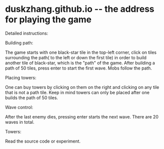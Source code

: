 # duskzhang.github.io  -- the address for playing the game 

Detailed instructions:

Building path:

The game starts with one black-star tile in the top-left corner, click on tiles surrounding the path( to the left or down the first tile) in order to build another tile of black-star, which is the "path" of the game. After building a path of 50 tiles, press enter to start the first wave. Mobs follow the path. 

Placing towers:

One can buy towers by clicking on them on the right and clicking on any tile that is not a path tile. Keep in mind towers can only be placed after one builds the path of 50 tiles.   

Wave control:

After the last enemy dies, pressing enter starts the next wave. There are 20 waves in total.

Towers:

Read the source code or experiment. 
